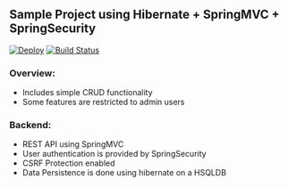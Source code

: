 ## Sample Project using  Hibernate + SpringMVC + SpringSecurity

[![Deploy](https://www.herokucdn.com/deploy/button.svg)](https://heroku.com/deploy?template=https://github.com/ferzerkerx/album-finder)
[![Build Status](https://travis-ci.org/ferzerkerx/album-finder.svg?branch=master)](https://travis-ci.org/ferzerkerx/album-finder)


### Overview:
- Includes simple CRUD functionality
- Some features are restricted to admin users 

### Backend:
- REST API using SpringMVC
- User authentication is provided by SpringSecurity
- CSRF Protection enabled
- Data Persistence is done using hibernate on a HSQLDB 